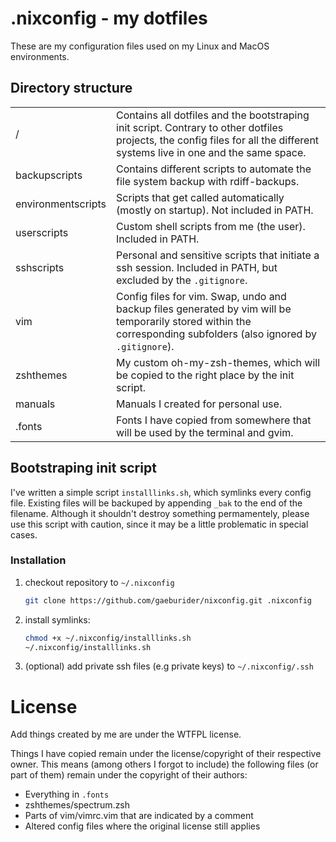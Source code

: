 # .nixconfig - my dotfiles

These are my configuration files used on my Linux and MacOS environments.

## Directory structure

|||
|-|-|
|/|Contains all dotfiles and the bootstraping init script. Contrary to other dotfiles projects, the config files for all the different systems live in one and the same space.|
|backupscripts|Contains different scripts to automate the file system backup with rdiff-backups.|
|environmentscripts|Scripts that get called automatically (mostly on startup). Not included in PATH.|
|userscripts|Custom shell scripts from me (the user). Included in PATH.|
|sshscripts|Personal and sensitive scripts that initiate a ssh session. Included in PATH, but excluded by the `.gitignore`.|
|vim|Config files for vim. Swap, undo and backup files generated by vim will be temporarily stored within the corresponding subfolders (also ignored by `.gitignore`).|
|zshthemes|My custom oh-my-zsh-themes, which will be copied to the right place by the init script.|
|manuals|Manuals I created for personal use.|
|.fonts|Fonts I have copied from somewhere that will be used by the terminal and gvim.|


## Bootstraping init script
I've written a simple script `installlinks.sh`, which symlinks every config file. Existing files will be backuped by appending `_bak` to the end of the filename.
Although it shouldn't destroy something permamentely, please use this script with caution, since it may be a little problematic in special cases.

### Installation

1. checkout repository to `~/.nixconfig`
    ```bash
    git clone https://github.com/gaeburider/nixconfig.git .nixconfig
    ```
2. install symlinks:
    ```bash
    chmod +x ~/.nixconfig/installlinks.sh
    ~/.nixconfig/installlinks.sh
    ```
3. (optional) add private ssh files (e.g private keys) to `~/.nixconfig/.ssh`

# License
Add things created by me are under the WTFPL license.

Things I have copied remain under the license/copyright of their respective owner. This means (among others I forgot to include) the following files (or part of them) remain under the copyright of their authors:
* Everything in `.fonts`
* zshthemes/spectrum.zsh
* Parts of vim/vimrc.vim that are indicated by a comment
* Altered config files where the original license still applies
